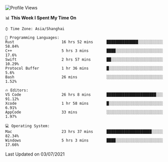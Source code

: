 <!--START_SECTION:waka-->
![Profile Views](http://img.shields.io/badge/Profile%20Views-0-blue)

📊 **This Week I Spent My Time On** 

```text
⌚︎ Time Zone: Asia/Shanghai

💬 Programming Languages: 
Rust                     16 hrs 52 mins      ██████████████░░░░░░░░░░░   58.84% 
C++                      5 hrs 3 mins        ████░░░░░░░░░░░░░░░░░░░░░   17.6% 
Swift                    2 hrs 57 mins       ██░░░░░░░░░░░░░░░░░░░░░░░   10.29% 
Protocol Buffer          1 hr 36 mins        █░░░░░░░░░░░░░░░░░░░░░░░░   5.6% 
Bash                     26 mins             ░░░░░░░░░░░░░░░░░░░░░░░░░   1.52%

🔥 Editors: 
VS Code                  26 hrs 8 mins       ██████████████████████░░░   91.12% 
Xcode                    1 hr 58 mins        █░░░░░░░░░░░░░░░░░░░░░░░░   6.91% 
AppCode                  33 mins             ░░░░░░░░░░░░░░░░░░░░░░░░░   1.97%

💻 Operating System: 
Mac                      23 hrs 37 mins      ████████████████████░░░░░   82.34% 
Windows                  5 hrs 3 mins        ████░░░░░░░░░░░░░░░░░░░░░   17.66%

```


 Last Updated on 03/07/2021
<!--END_SECTION:waka-->

